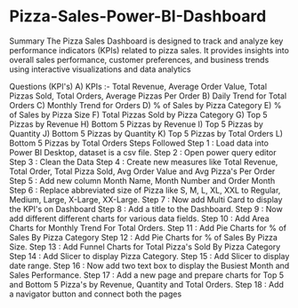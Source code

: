 # Pizza-Sales-Power-BI-Dashboard
Summary
The Pizza Sales Dashboard is designed to track and analyze key performance indicators (KPIs) related to pizza sales. It provides insights into overall sales performance, customer preferences, and business trends using interactive visualizations and data analytics

Questions (KPI's)
A) KPIs :- Total Revenue, Average Order Value, Total Pizzas Sold, Total Orders, Average Pizzas Per Order
B) Daily Trend for Total Orders
C) Monthly Trend for Orders
D) % of Sales by Pizza Category
E) % of Sales by Pizza Size
F) Total Pizzas Sold by Pizza Category
G) Top 5 Pizzas by Revenue
H) Bottom 5 Pizzas by Revenue
I) Top 5 Pizzas by Quantity
J) Bottom 5 Pizzas by Quantity
K) Top 5 Pizzas by Total Orders
L) Bottom 5 Pizzas by Total Orders
Steps Followed
Step 1 : Load data into Power BI Desktop, dataset is a csv file.
Step 2 : Open power query editor
Step 3 : Clean the Data
Step 4 : Create new measures like Total Revenue, Total Order, Total Pizza Sold, Avg Order Value and Avg Pizza's Per Order
Step 5 : Add new column Month Name, Month Number and Order Month
Step 6 : Replace abbreviated size of Pizza like S, M, L, XL, XXL to Regular, Medium, Large, X-Large, XX-Large.
Step 7 : Now add Multi Card to display the KPI's on Dashboard
Step 8 : Add a title to the Dashboard.
Step 9 : Now add different different charts for various data fields.
Step 10 : Add Area Charts for Monthly Trend For Total Orders.
Step 11 : Add Pie Charts for % of Sales By Pizza Category
Step 12 : Add Pie Charts for % of Sales By Pizza Size.
Step 13 : Add Funnel Charts for Total Pizza's Sold By Pizza Category
Step 14 : Add Slicer to display Pizza Category.
Step 15 : Add Slicer to display date range.
Step 16 : Now add two text box to display the Busiest Month and Sales Performance.
Step 17 : Add a new page and prepare charts for Top 5 and Bottom 5 Pizza's by Revenue, Quantity and Total Orders.
Step 18 : Add a navigator button and connect both the pages
